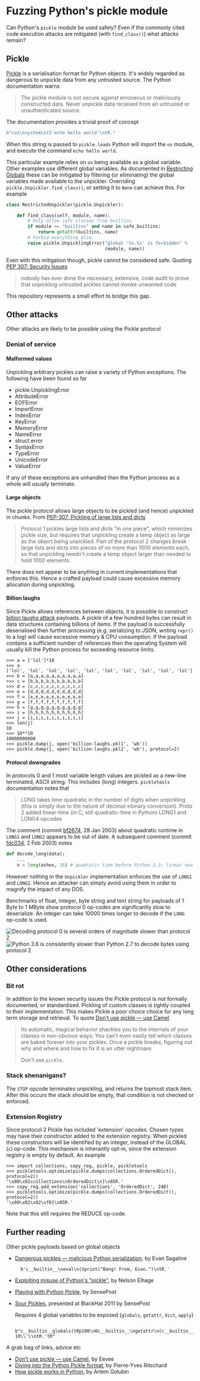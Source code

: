 # Fuzzing Python's pickle module

Can Python's `pickle` module be used safely? Even if the commonly cited code
execution attacks are mitigated (with `find_class()`) what attacks remain?

## Pickle

[Pickle] is a serialisation format for Python objects. It's widely regarded
as dangerous to unpickle data from any untrusted source. The Python
documentation warns

[pickle]: https://docs.python.org/3/library/pickle.html
[how pickle works in python]: https://rushter.com/blog/pickle-serialization-internals/

> The pickle module is not secure against erroneous or maliciously
> constructed data. Never unpickle data received from an untrusted
> or unauthenticated source.

The documentation provides a trivial proof of concept

```python
b"cos\nsystem\n(S'echo hello world'\ntR."
```

When this string is passed to `pickle.loads` Python will import the `os`
module, and execute the command `echo hello world`.

This particular example relies on `os` being available as a global variable.
Other examples use different global variables. As documented in
[Restricting Globals] these can be mitigated by filtering (or eliminating)
the global variables made available to the unpickler. Overriding
`pickle.Unpickler.find_class()`, or setting it to `None` can achieve this.
For example

[restricting globals]: https://docs.python.org/3/library/pickle.html#restricting-globals

```python
class RestrictedUnpickler(pickle.Unpickler):

    def find_class(self, module, name):
        # Only allow safe classes from builtins.
        if module == "builtins" and name in safe_builtins:
            return getattr(builtins, name)
        # Forbid everything else.
        raise pickle.UnpicklingError("global '%s.%s' is forbidden" %
                                     (module, name))
```

Even with this mitigation though, pickle cannot be considered safe. Quoting
[PEP 307: Security Issues]

> nobody has ever done the necessary, extensive, code audit to prove that unpickling untrusted pickles cannot invoke unwanted code

[PEP 307: Security Issues]: https://www.python.org/dev/peps/pep-0307/#security-issues

This repository represents a small effort to bridge this gap.

## Other attacks

Other attacks are likely to be possible using the Pickle protocol

### Denial of service

#### Malformed values

Unpickling arbitrary pickles can raise a variety of Python exceptions. The following
have been found so far

- pickle.UnpicklingError
- AttributeError
- EOFError
- ImportError
- IndexError
- KeyError
- MemoryError
- NameError
- struct.error
- SyntaxError
- TypeError
- UnicodeError
- ValueError

If any of these exceptions are unhandled then the Python process as a whole
will usually terminate.

#### Large objects

The pickle protocol allows large objects to be pickled (and hence) unpickled
in chunks. From [PEP-307: Pickling of large lists and dicts]

> Protocol 1 pickles large lists and dicts "in one piece", which minimizes
> pickle size, but requires that unpickling create a temp object as large as
> the object being unpickled. Part of the protocol 2 changes break large
> lists and dicts into pieces of no more than 1000 elements each, so that
> unpickling needn't create a temp object larger than needed to hold 1000
> elements.

[PEP-307: Pickling of large lists and dicts]: https://www.python.org/dev/peps/pep-0307/#pickling-of-large-lists-and-dicts

There does not appear to be anything in current implementations
that enforces this. Hence a crafted payload could cause excessive memory
allocation during unpickling.

#### Billion laughs

Since Pickle allows references between objects, it is possible to construct
[billion laughs attack] payloads. A pickle of a few hundred bytes can result
in data structures containing billions of items. If the payload is
successfully deserialised then further processing (e.g. serializing to JSON,
writing `repr()` to a log) will cause excessive memory & CPU consumption.
If the payload contains a sufficient number of references then the operating
System will usually kill the Python process for exceeding resource limits.

[billion laughs attack]: https://en.wikipedia.org/wiki/Billion_laughs_attack

```
>>> a = ['lol']*10
>>> a
['lol', 'lol', 'lol', 'lol', 'lol', 'lol', 'lol', 'lol', 'lol', 'lol']
>>> b = [a,a,a,a,a,a,a,a,a,a]
>>> c = [b,b,b,b,b,b,b,b,b,b]
>>> d = [c,c,c,c,c,c,c,c,c,c]
>>> e = [d,d,d,d,d,d,d,d,d,d]
>>> f = [e,e,e,e,e,e,e,e,e,e]
>>> g = [f,f,f,f,f,f,f,f,f,f]
>>> h = [g,g,g,g,g,g,g,g,g,g]
>>> i = [h,h,h,h,h,h,h,h,h,h]
>>> j = [i,i,i,i,i,i,i,i,i,i]
>>> len(j)
10
>>> 10**10
10000000000
>>> pickle.dump(j, open('billion-laughs.pkl1', 'wb'))
>>> pickle.dump(j, open('billion-laughs.pkl2', 'wb'), protocol=2)
```

#### Protocol downgrades

In protocols 0 and 1 most variable length values are pickled as a new-line
terminated, ASCII string. This includes (long) integers. `pickletools`
documentation notes that

> LONG takes time quadratic in the number of digits when unpickling
> (this is simply due to the nature of decimal->binary conversion).
> Proto 2 added linear-time (in C; still quadratic-time in Python) LONG1
> and LONG4 opcodes

The comment (commit [bf2674], 28 Jan 2003) about quadratic runtime in `LONG1`
and `LONG2` appears to be out of date. A subsequent comment (commit [fdc034],
2 Feb 2003) notes

```python
def decode_long(data):
    ...
    n = long(ashex, 16) # quadratic time before Python 2.3; linear now
```

However nothing in the `Unpickler` implementation enforces the use of `LONG1`
and `LONG2`. Hence an attacker can simply avoid using them in order to magnify
the impact of any DOS.

[bf2674]: https://github.com/python/cpython/commit/bf2674be0e95787cdeb154091b7377e30b2827bf
[fdc034]: https://github.com/python/cpython/commit/fdc03462b3e0796ae6474da6f0f9844773d1da8f

Benchmarks of float, integer, byte string and text string for payloads of 1
Byte to 1 MByte show protocol 0 op-codes are significantly slow to deserialize.
An integer can take 10000 times longer to decode if the `LONG` op-code is used.

![Decoding protocol 0 is several orders of magnitude slower than protocol 2](img/bench_pickle_py27.svg "CPython 2.7 Pickle loads performance")
![Python 3.6 is consistently slower than Python 2.7 to decode bytes using protocol 2](img/bench_pickle_py36.svg "CPython 3.6 Pickle loads performance")

## Other considerations

### Bit rot

In addition to the known security issues the Pickle protocol is not formally
documented, or standardised. Pickling of custom classes is tightly
coupled to their implementation. This makes Pickle a poor choice choice for
any long term storage and retrieval. To quote [Don’t use pickle — use Camel]

> Its automatic, magical behavior shackles you to the internals of your
> classes in non-obvious ways. You can’t even easily tell which classes
> are baked forever into your pickles. Once a pickle breaks, figuring out
> why and where and how to fix it is an utter nightmare.
>
> Don’t use `pickle`.

### Stack shenanigans?

The `STOP` opcode terminates unpickling, and returns the topmost stack item.
After this occurs the stack should be empty, that condition is not checked or
enforced.

### Extension Registry

Since protocol 2 Pickle has included 'extension' opcodes. Chosen types may
have their constructor added to the extension registry. When pickled these
constructors will be identified by an integer, instead of the GLOBAL (`c`)
op-code. This mechanism is inherantly opt-in, since the extension registry is
empty by default. An example

```
>>> import collections, copy_reg, pickle, pickletools
>>> pickletools.optimize(pickle.dumps(collections.OrderedDict(), protocol=2))
'\x80\x02ccollections\nOrderedDict\n]\x85R.'
>>> copy_reg.add_extension('collections', 'OrderedDict', 240)
>>> pickletools.optimize(pickle.dumps(collections.OrderedDict(), protocol=2))
'\x80\x02\x82\xf0]\x85R.'
```

Note that this still requires the REDUCE op-code.

## Further reading

Other pickle payloads based on global objects

- [Dangerous pickles — malicious Python serialization], by Evan Sagaline

        b'c__builtin__\neval\n(Vprint("Bang! From, Evan.")\ntR.'

- [Exploiting misuse of Python's "pickle"], by Nelson Elhage
- [Playing with Python Pickle], by SensePost
- [Sour Pickles], presented at BlackHat 2011 by SensePost

  Requires 4 global variables to be exposed (`globals`, `getattr`, `dict`, `apply`)

        b"c__builtin__globals(tRp100\n0c__builtin__\ngetattr\n(c__builtin__\ndict\nS'get'\ntRp101\n0c__builtin__\napply\n(g101\n(g100\nS'loads'\nltRp102\n(S'cos\\nsystem\\n(S\\'sleep 10\\'\\ntR.'tR"

A grab bag of links, advice etc

- [Don’t use pickle — use Camel], by Eevee
- [Diving into the Python Pickle format], by Pierre-Yves Ritschard
- [How pickle works in Python], by Artem Golubin

[Dangerous pickles — malicious Python serialization]: https://intoli.com/blog/dangerous-pickles/
[Diving into the Python Pickle format]: http://spootnik.org/entries/2014/04/05/diving-into-the-python-pickle-formatt/
[Don’t use pickle — use Camel]: https://eev.ee/release/2015/10/15/dont-use-pickle-use-camel/
[Exploiting misuse of Python's "pickle"]: https://blog.nelhage.com/2011/03/exploiting-pickle/
[How pickle works in Python]: https://rushter.com/blog/pickle-serialization-internals/
[Playing with Python Pickle]: https://sensepost.com/blog/2010/playing-with-python-pickle-%231/
[Sour pickles]: https://media.blackhat.com/bh-us-11/Slaviero/BH_US_11_Slaviero_Sour_Pickles_Slides.pdf]
